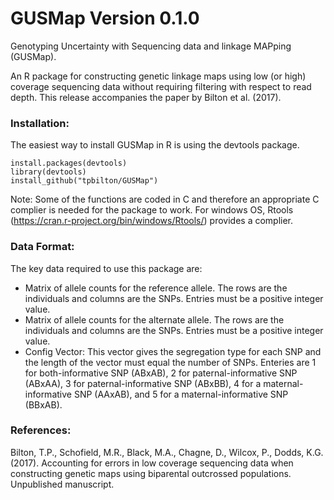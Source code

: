 # GUSMap Version 0.1.0

Genotyping Uncertainty with Sequencing data and linkage MAPping (GUSMap).

An R package for constructing genetic linkage maps using low (or high) coverage sequencing data without requiring filtering with respect to read depth. This release accompanies the paper by Bilton et al. (2017).

### Installation:

The easiest way to install GUSMap in R is using the devtools package.

```
install.packages(devtools)
library(devtools)
install_github("tpbilton/GUSMap")
```

Note: Some of the functions are coded in C and therefore an appropriate C complier is needed for the package to work. For windows OS, Rtools (https://cran.r-project.org/bin/windows/Rtools/) provides a complier. 

### Data Format:

The key data required to use this package are:

- Matrix of allele counts for the reference allele. The rows are the individuals and columns are the SNPs. Entries must be a positive integer value.
- Matrix of allele counts for the alternate allele. The rows are the individuals and columns are the SNPs. Entries must be a positive integer value.
- Config Vector: This vector gives the segregation type for each SNP and the length of the vector must equal the number of SNPs. Enteries are 1 for both-informative SNP (ABxAB), 2 for paternal-informative SNP (ABxAA), 3 for paternal-informative SNP (ABxBB), 4 for a maternal-informative SNP (AAxAB), and 5 for a maternal-informative SNP (BBxAB). 

### References:

Bilton, T.P., Schofield, M.R., Black, M.A., Chagne, D., Wilcox, P., Dodds, K.G. (2017). Accounting for errors in low coverage sequencing data when constructing genetic maps using biparental outcrossed populations. Unpublished manuscript.

